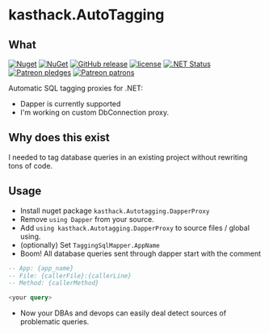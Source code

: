 # kasthack.AutoTagging

## What

[![Nuget](https://img.shields.io/nuget/v/kasthack.autotagging.dapperproxy.svg)](https://www.nuget.org/packages/kasthack.autotagging.dapperproxy/)
[![NuGet](https://img.shields.io/nuget/dt/kasthack.autotagging.dapperproxy.svg)](https://www.nuget.org/packages/kasthack.autotagging.dapperproxy/)
[![GitHub release](https://img.shields.io/github/release/kasthack-labs/kasthack.AutoTagging.svg)](https://github.com/kasthack-labs/kasthack.AutoTagging/releases/latest)
[![license](https://img.shields.io/github/license/kasthack-labs/kasthack.AutoTagging.svg)](LICENSE)
[![.NET Status](https://github.com/kasthack-labs/kasthack.AutoTagging/workflows/.NET/badge.svg)](https://github.com/kasthack-labs/kasthack.AutoTagging/actions?query=workflow%3A.NET)
[![Patreon pledges](https://img.shields.io/endpoint.svg?url=https%3A%2F%2Fshieldsio-patreon.vercel.app%2Fapi%3Fusername%3Dkasthack%26type%3Dpledges&style=flat)](https://patreon.com/kasthack)
[![Patreon patrons](https://img.shields.io/endpoint.svg?url=https%3A%2F%2Fshieldsio-patreon.vercel.app%2Fapi%3Fusername%3Dkasthack%26type%3Dpatrons&style=flat)](https://patreon.com/kasthack)

Automatic SQL tagging proxies for .NET:

* Dapper is currently supported
* I'm working on custom DbConnection proxy.

## Why does this exist

I needed to tag database queries in an existing project without rewriting tons of code.

## Usage

* Install nuget package `kasthack.Autotagging.DapperProxy`
* Remove `using Dapper` from your source.
* Add `using kasthack.Autotagging.DapperProxy` to source files / global using.
* (optionally) Set `TaggingSqlMapper.AppName`
* Boom! All database queries sent through dapper start with the comment

```sql
-- App: {app_name}
-- File: {callerFile}:{callerLine}
-- Method: {callerMethod}

<your query>
```

* Now your DBAs and devops can easily deal detect sources of problematic queries.

